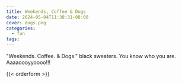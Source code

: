 ```yaml
---
title: Weekends, Coffee & Dogs
date: 2024-05-04T11:38:31-08:00
cover: dogs.png
categories:
  - fun
tags:
---
```


"Weekends. Coffee. & Dogs." black sweaters. You know who you are.  Aaaaoooyyoooo!!!
<!--more-->


{{< orderform >}}
